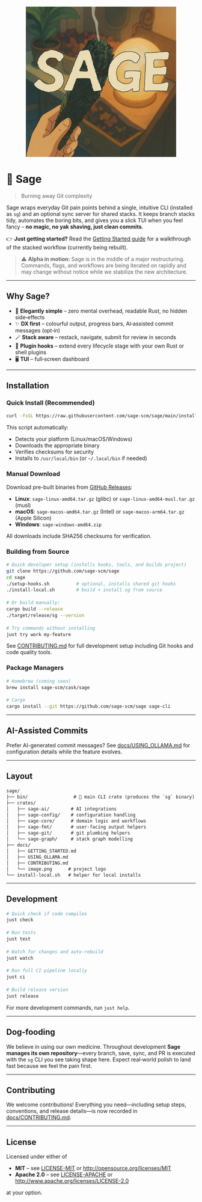 <p align="center">
  <img src="./docs/image.png" width="400" alt="Sage logo" />
</p>

# 🌿 Sage

> Burning away Git complexity

Sage wraps everyday Git pain points behind a single, intuitive CLI (installed as `sg`) and an optional sync server for shared stacks. It keeps branch stacks tidy, automates the boring bits, and gives you a slick TUI when you feel fancy – **no magic, no yak shaving, just clean commits**.

👉 **Just getting started?** Read the [Getting Started guide](docs/GETTING_STARTED.md) for a walkthrough of the stacked workflow (currently being rebuilt).

> ⚠️ **Alpha in motion:** Sage is in the middle of a major restructuring. Commands, flags, and workflows are being iterated on rapidly and may change without notice while we stabilize the new architecture.

---

## Why Sage?

* 🌱 **Elegantly simple** – zero mental overhead, readable Rust, no hidden
  side‑effects
* ✨ **DX first** – colourful output, progress bars, AI‑assisted commit
  messages (opt‑in)
* 🪄 **Stack aware** – restack, navigate, submit for review in seconds
* 🔌 **Plugin hooks** – extend every lifecycle stage with your own Rust or
  shell plugins
* 🖥️ **TUI** – full‑screen dashboard

---

## Installation

### Quick Install (Recommended)

```bash
curl -fsSL https://raw.githubusercontent.com/sage-scm/sage/main/install.sh | sh
```

This script automatically:
- Detects your platform (Linux/macOS/Windows)
- Downloads the appropriate binary
- Verifies checksums for security
- Installs to `/usr/local/bin` (or `~/.local/bin` if needed)

### Manual Download

Download pre-built binaries from [GitHub Releases](https://github.com/sage-scm/sage/releases):

- **Linux**: `sage-linux-amd64.tar.gz` (glibc) or `sage-linux-amd64-musl.tar.gz` (musl)
- **macOS**: `sage-macos-amd64.tar.gz` (Intel) or `sage-macos-arm64.tar.gz` (Apple Silicon)  
- **Windows**: `sage-windows-amd64.zip`

All downloads include SHA256 checksums for verification.

### Building from Source

```bash
# Quick developer setup (installs hooks, tools, and builds project)
git clone https://github.com/sage-scm/sage
cd sage
./setup-hooks.sh          # optional, installs shared git hooks
./install-local.sh        # build + install sg from source

# Or build manually:
cargo build --release
./target/release/sg --version

# Try commands without installing
just try work my-feature
```

See [CONTRIBUTING.md](CONTRIBUTING.md) for full development setup including Git hooks and code quality tools.

### Package Managers

```bash
# Homebrew (coming soon)
brew install sage-scm/cask/sage

# Cargo
cargo install --git https://github.com/sage-scm/sage sage-cli
```

---

## AI-Assisted Commits

Prefer AI-generated commit messages? See [docs/USING_OLLAMA.md](docs/USING_OLLAMA.md) for configuration details while the feature evolves.

---

## Layout

```
sage/
├── bin/                 # 🌿 main CLI crate (produces the `sg` binary)
├── crates/
│   ├── sage-ai/        # AI integrations
│   ├── sage-config/    # configuration handling
│   ├── sage-core/      # domain logic and workflows
│   ├── sage-fmt/       # user-facing output helpers
│   ├── sage-git/       # git plumbing helpers
│   └── sage-graph/     # stack graph modelling
├── docs/
│   ├── GETTING_STARTED.md
│   ├── USING_OLLAMA.md
│   ├── CONTRIBUTING.md
│   └── image.png      # project logo
└── install-local.sh   # helper for local installs
```

---

## Development

```bash
# Quick check if code compiles
just check

# Run tests
just test

# Watch for changes and auto-rebuild
just watch

# Run full CI pipeline locally
just ci

# Build release version
just release
```

For more development commands, run `just help`.

---

## Dog‑fooding

We believe in using our own medicine. Throughout development **Sage manages its own repository**—every branch, save, sync, and PR is executed with the `sg` CLI you see taking shape here. Expect real‑world polish to land fast because we feel the pain first.

---

## Contributing

We welcome contributions! Everything you need—including setup steps, conventions, and release details—is now recorded in [docs/CONTRIBUTING.md](docs/CONTRIBUTING.md).

---

## License

Licensed under either of

* **MIT** – see [LICENSE-MIT](./LICENSE-MIT) or <http://opensource.org/licenses/MIT>
* **Apache 2.0** – see [LICENSE-APACHE](./LICENSE-APACHE) or <http://www.apache.org/licenses/LICENSE-2.0>

at your option.
